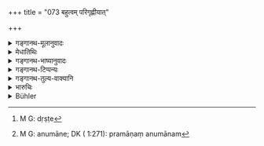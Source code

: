 +++
title = "073 बहुत्वम् परिगृह्णीयात्"

+++

<details><summary>गङ्गानथ-मूलानुवादः</summary>

On a conflict among witnesses, the king shall accept the majority; in the case of equality (of number) those possessed of superior qualifications; and in the case of conflict between equally qualified witnesses, the best among the twice-born.—(73)
</details>

<details><summary>मेधातिथिः</summary>

यत्र भूमिभागादौ विप्रतिपत्तिर् द्वाभ्यां च भोगसाधनं साक्षिणो निर्दिष्टाः । ते अ केचिद् अर्थिनो भोगम् आहुर् अपरे प्रत्यर्थिनः । तत्र बहूनां वचनं ग्राह्यम् । समसंख्येषु तु ये गुणैर् उत्कृष्टा बहुगुणा इत्य् अर्थः । एकेन वा गुणेन दृष्टपुरुषार्थोपकारिणा[^२७७] सातिशयेन युक्ताः । गुणवतां समगुणानां भेदे जातिर् आदर्तव्या । सर्वसाम्ये शपथः । अन्यद् वा तत्समानम्[^२७८] ।


[^२७८]:
     M G: anumāne; DK ( 1:271): pramāṇaṃ anumānam


[^२७७]:
     M G: dṛṣṭe

**बहुत्वं परिगृह्णीयात्** । बहूनां वचनं प्रमाणीकुर्यात् । **द्वैधं** परस्परविरुद्धार्थाभिधानम् ॥ ८.७३ ॥
</details>

<details><summary>गङ्गानथ-भाष्यानुवादः</summary>

In a dispute over the possession of land, *eg*., when several witnesses have been cited in proof of possession, if some depose to possession by the plaintiff, while others to that of the defendant,—then the king shall accept the statement of the majority.

When the number on both sides are equal, he shall Accept the statement of those ‘*possessed of superior qualifications*,’—*i.e*., of a larger number of qualities, or of a single quality, but in a very large degree, very much to the benefit of mankind.

When there is a conflict between two equally qualified witnesses, preference has to be given to the higher caste.

Lastly, when both sets are equal in all respects, then recourse should he had to ordeals, or some other similar means of discrimination.

‘*Accept the majority*’—*i.e*., accept as true the statement of the majority.

‘*Conflict*’—making contradictory statements.—(73)
</details>

<details><summary>गङ्गानथ-टिप्पन्यः</summary>

‘*Dvijottamān*’—Brāhmaṇas’ (Govindarāja and Nārāyaṇa;—‘righteous Brāhmaṇas’ (Kullūka and Raghavānanda).

This verse is quoted in *Smṛticandrikā* (Vyavahāra, p. 211);—and in
*Kṛtyakalpataru* (32a).
</details>

<details><summary>गङ्गानथ-तुल्य-वाक्यानि</summary>

*Viṣṇu* (8.39).—‘If there is contradictory evidence, let the King decide
by the majority of witnesses; if there is equality in number, by superiority in virtue; if there is parity in virtue, by the evidence of the best among the twice-born.’

*Yājñavalkya* (2.78, 80).—‘When there is contradiction, the evidence of
the majority should be accepted; when the number of witnesses is equal on both sides, then the evidence of those better qualified should he accepted; when there is contradiction among witnesses equally qualified, the evidence of those should be accepted who are possessed of the best qualifications. Even after the witnesses have deposed, if other witnesses, either better qualified or in larger numbers, come forward to depose to the contrary, the former witnesses should be rejected as false.’

*Nārada* (1.229).—‘When there is conflicting evidence, the majority of
witnesses decides the matter. If the number of witnesses is equal on both sides, the testimony of those should be accepted as correct whose veracity is not liable to suspicion. If the number of such witnesses is equal on both sides, the testimony of those should be accepted who are possessed of a superior memory.’

*Bṛhaspati* (7.35).—‘In a conflict among witnesses, the testimony of the
majority should be accepted; when the number is equal on both sides, the testimony of the more virtuous ones; when the virtuous witnesses are divided, the testimony of those specially eminent for the performance of righteous acts; whenever those are divided, the testimony of those endowed with superior memory.’
</details>

<details><summary>भारुचिः</summary>

विधिविप्रतिपत्ताव् एष एव न्यायः । अनुमाने यथोक्ते, क्वचिच् च शपथाद्य् अपि वक्ष्यति- "असाक्षिकेषु त्व् अर्थेषु । । । शपथेनापि लम्भयेत्" इति । अपि च "जागर्ति भगवान् धर्मः" । स एव साम्ये ऽपि सति केनचित् कारणेनात्मानं दर्शयति । **द्विजोत्तमान्** इति चेदं लिङ्गं ब्राह्मणानां साक्षित्वे तथा चोक्तम् "आप्ताः सर्वेषु वर्णेषु" इति । न चैतद् उक्तवर्णानुवादार्थं **सर्व**ग्रहणम् । किं तर्हि ब्राह्मणवर्णावबोधार्थम् । तथा च कृत्वैवमादीनि लिङ्गानि श्रोत्रियप्रतिषेधस्य ॥ ८.७३ ॥
</details>

<details><summary>Bühler</summary>

073	On a conflict of the witnesses the king shall accept (as true) the evidence of the) majority; if (the conflicting parties are) equal in number, (that of) those distinguished by good qualities; on a difference between (equally) distinguished (witnesses, that of) the best among the twice-born.
</details>

